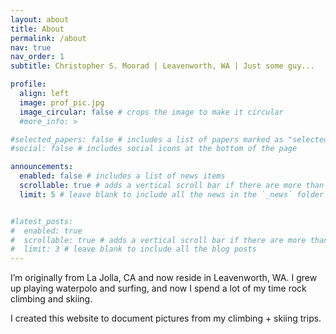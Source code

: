```yaml
---
layout: about
title: About
permalink: /about
nav: true
nav_order: 1
subtitle: Christopher S. Moorad | Leavenworth, WA | Just some guy...

profile:
  align: left
  image: prof_pic.jpg
  image_circular: false # crops the image to make it circular
  #more_info: >

#selected_papers: false # includes a list of papers marked as "selected={true}"
#social: false # includes social icons at the bottom of the page

announcements:
  enabled: false # includes a list of news items
  scrollable: true # adds a vertical scroll bar if there are more than 3 news items
  limit: 5 # leave blank to include all the news in the `_news` folder


#latest_posts:
#  enabled: true
#  scrollable: true # adds a vertical scroll bar if there are more than 3 new posts items
#  limit: 3 # leave blank to include all the blog posts
---
```


I’m originally from La Jolla, CA and now reside in Leavenworth, WA. I grew up playing waterpolo and surfing, and now I spend a lot of my time rock climbing and skiing.

I created this website to document pictures from my climbing + skiing trips.